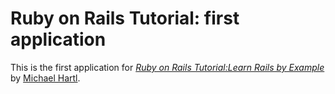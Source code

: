 # Ruby on Rails Tutorial: first application

This is the first application for
[*Ruby on Rails Tutorial:Learn Rails by Example*](http://railstutorial.org)
by [Michael Hartl](http://michaelhartl.com/).

